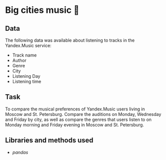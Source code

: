 # Big cities music 🎸

## Data

The following data was available about listening to tracks in the Yandex.Music service:

- Track name
- Author
- Genre
- City
- Listening Day
- Listening time

## Task

To compare the musical preferences of Yandex.Music users living in Moscow and St. Petersburg. Compare the auditions on Monday, Wednesday and Friday by city, as well as compare the genres that users listen to on Monday morning and Friday evening in Moscow and St. Petersburg.

## Libraries and methods used

- *pandas*
